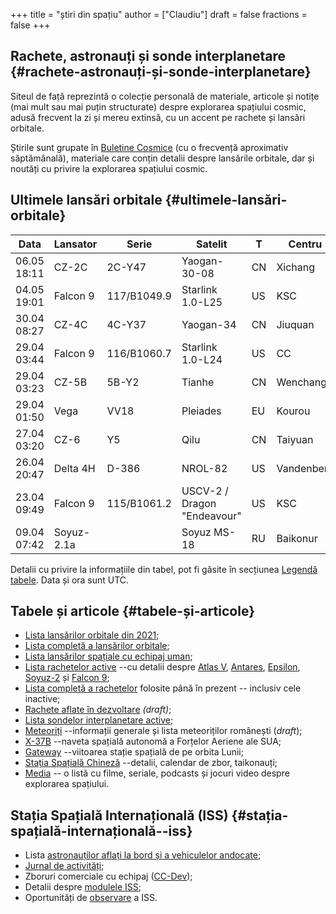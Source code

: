 +++
title = "știri din spațiu"
author = ["Claudiu"]
draft = false
fractions = false
+++

## Rachete, astronauți și sonde interplanetare {#rachete-astronauți-și-sonde-interplanetare}

Siteul de față reprezintă o colecție personală de materiale, articole și notițe (mai mult sau mai puțin structurate) despre explorarea spațiului cosmic, adusă frecvent la zi și mereu extinsă, cu un accent pe rachete și lansări orbitale.

Știrile sunt grupate în [Buletine Cosmice](/bul) (cu o frecvență aproximativ săptămânală), materiale care conțin detalii despre lansările orbitale, dar și noutăți cu privire la explorarea spațiului cosmic.


## Ultimele lansări orbitale {#ultimele-lansări-orbitale}

| Data        | Lansator   | Serie       | Satelit                     | T  | Centru     | Rampă | R. | Bul             |
|-------------|------------|-------------|-----------------------------|----|------------|-------|----|-----------------|
| 06.05 18:11 | CZ-2C      | 2C-Y47      | Yaogan-30-08                | CN | Xichang    | LC3   | S  | [114](/bul/114) |
| 04.05 19:01 | Falcon 9   | 117/B1049.9 | Starlink 1.0-L25            | US | KSC        | LC39A | S  | [114](/bul/114) |
| 30.04 08:27 | CZ-4C      | 4C-Y37      | Yaogan-34                   | CN | Jiuquan    | SLS-2 | S  | [114](/bul/114) |
| 29.04 03:44 | Falcon 9   | 116/B1060.7 | Starlink 1.0-L24            | US | CC         | LC40  | S  | [113](/bul/113) |
| 29.04 03:23 | CZ-5B      | 5B-Y2       | Tianhe                      | CN | Wenchang   | LC1   | S  | [113](/bul/113) |
| 29.04 01:50 | Vega       | VV18        | Pleiades                    | EU | Kourou     | ELV   | S  | [113](/bul/113) |
| 27.04 03:20 | CZ-6       | Y5          | Qilu                        | CN | Taiyuan    | LC16  | S  | [113](/bul/113) |
| 26.04 20:47 | Delta 4H   | D-386       | NROL-82                     | US | Vandenberg | SLC6  | S  | [113](/bul/113) |
| 23.04 09:49 | Falcon 9   | 115/B1061.2 | USCV-2 / Dragon "Endeavour" | US | KSC        | LC39A | S  | [113](/bul/113) |
| 09.04 07:42 | Soyuz-2.1a |             | Soyuz MS-18                 | RU | Baikonur   | 31/6  | S  | [112](/bul/112) |

Detalii cu privire la informațiile din tabel, pot fi găsite în secțiunea [Legendă tabele](/t/legenda_tabele). Data și ora sunt UTC.


## Tabele și articole {#tabele-și-articole}

-   [Lista lansărilor orbitale din 2021](/t/l2021);
-   [Lista completă a lansărilor orbitale](/t/lansari);
-   [Lista lansărilor spațiale cu echipaj uman](/m/hsl);
-   [Lista rachetelor active](/r/rachete_active) --cu detalii despre [Atlas V](/r/atlasv), [Antares](/r/antares), [Epsilon](/r/epsilon), [Soyuz-2](/r/soyuz-2) și [Falcon 9](/r/falcon9);
-   [Lista completă a rachetelor](/r/rachete) folosite până în prezent -- inclusiv cele inactive;
-   [Rachete aflate în dezvoltare](/r/viitor) _(draft)_;
-   [Lista sondelor interplanetare active](/m/sonde);
-   [Meteoriți](/m/meteoriti) --informații generale și lista meteoriților românești (_draft_);
-   [X-37B](/m/x37b) --naveta spațială autonomă a Forțelor Aeriene ale SUA;
-   [Gateway](/m/gateway) --viitoarea stație spațială de pe orbita Lunii;
-   [Stația Spațială Chineză](/m/css) --detalii, calendar de zbor, taikonauți;
-   [Media](/m/media) -- o listă cu filme, seriale, podcasts și jocuri video despre explorarea spațiului.


## Stația Spațială Internațională (ISS) {#stația-spațială-internațională--iss}

-   Lista [astronauților aflați la bord și a vehiculelor andocate](/iss/iss/);
-   [Jurnal de activități](/iss/jurnal);
-   Zboruri comerciale cu echipaj ([CC-Dev](/iss/ccdev));
-   Detalii despre [modulele ISS](/iss/module);
-   Oportunități de [observare](https://www.heavens-above.com/PassSummary.aspx?satid=25544&lat=46.7712&lng=23.6236&loc=Cluj-Napoca&alt=0&tz=EET) a ISS.